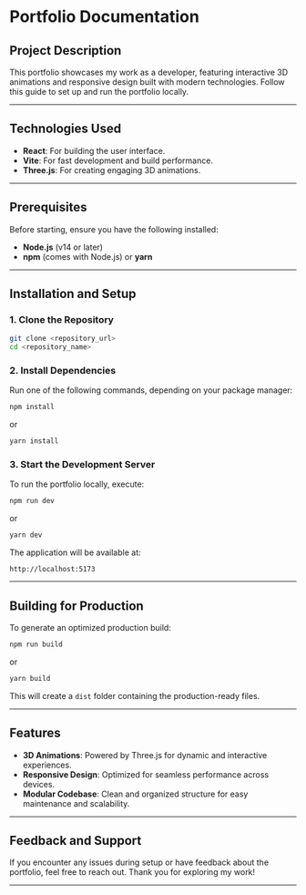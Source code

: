 # Portfolio Documentation

## Project Description
This portfolio showcases my work as a developer, featuring interactive 3D animations and responsive design built with modern technologies. Follow this guide to set up and run the portfolio locally.

---

## Technologies Used

- **React**: For building the user interface.
- **Vite**: For fast development and build performance.
- **Three.js**: For creating engaging 3D animations.

---

## Prerequisites
Before starting, ensure you have the following installed:

- **Node.js** (v14 or later)
- **npm** (comes with Node.js) or **yarn**

---

## Installation and Setup

### 1. Clone the Repository

```bash
git clone <repository_url>
cd <repository_name>
```

### 2. Install Dependencies

Run one of the following commands, depending on your package manager:

```bash
npm install
```

or

```bash
yarn install
```

### 3. Start the Development Server

To run the portfolio locally, execute:

```bash
npm run dev
```

or

```bash
yarn dev
```

The application will be available at:

```
http://localhost:5173
```

---

## Building for Production

To generate an optimized production build:

```bash
npm run build
```

or

```bash
yarn build
```

This will create a `dist` folder containing the production-ready files.

---

## Features

- **3D Animations**: Powered by Three.js for dynamic and interactive experiences.
- **Responsive Design**: Optimized for seamless performance across devices.
- **Modular Codebase**: Clean and organized structure for easy maintenance and scalability.

---

## Feedback and Support

If you encounter any issues during setup or have feedback about the portfolio, feel free to reach out. Thank you for exploring my work!

---

